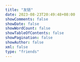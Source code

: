 ```yaml
---
title: "友链"
date: 2023-08-23T20:49:48+08:00
showComments: false
showDate: false
showWordCount: false
showTableOfContents: false
showPagination: false
showAuthor: false
xml: false
type: "friends"
---
```


